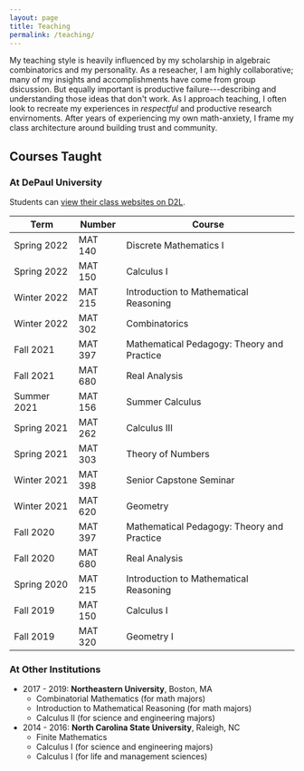 ```yaml
---
layout: page
title: Teaching
permalink: /teaching/
---
```


My teaching style is heavily influenced by my scholarship in algebraic combinatorics and my personality.
As a reseacher, I am highly collaborative; many of my insights and accomplishments have come from group dsicussion.
But equally important is productive failure---describing and understanding those ideas that don't work.
As I approach teaching, I often look to recreate my experiences in *respectful* and productive research envirnoments.
After years of experiencing my own math-anxiety, I frame my class architecture around building trust and community. 

## Courses Taught

<!-- 
Convert your LaTeX class list from LaTeX to Markdown syntax: https://pandoc.org/try/?text=&from=latex&to=gfm
Paste the generated Markdown below, and edit as needed.
Or, just add your classes using Markdown syntax below.
-->

### At DePaul University

Students can [view their class websites on D2L](https://d2l.depaul.edu/).

| Term        | Number  | Course                                     |
| ----------- | ------- | ------------------------------------------ |
| Spring 2022 | MAT 140 | Discrete Mathematics I                     |
| Spring 2022 | MAT 150 | Calculus I                                 |
| Winter 2022 | MAT 215 | Introduction to Mathematical Reasoning     |
| Winter 2022 | MAT 302 | Combinatorics                              |
| Fall 2021   | MAT 397 | Mathematical Pedagogy: Theory and Practice |
| Fall 2021   | MAT 680 | Real Analysis                              |
| Summer 2021 | MAT 156 | Summer Calculus                            |
| Spring 2021 | MAT 262 | Calculus III                               |
| Spring 2021 | MAT 303 | Theory of Numbers                          |
| Winter 2021 | MAT 398 | Senior Capstone Seminar                    |
| Winter 2021 | MAT 620 | Geometry                                   |
| Fall 2020   | MAT 397 | Mathematical Pedagogy: Theory and Practice |
| Fall 2020   | MAT 680 | Real Analysis                              |
| Spring 2020 | MAT 215 | Introduction to Mathematical Reasoning     |
| Fall 2019   | MAT 150 | Calculus I                                 |
| Fall 2019   | MAT 320 | Geometry I                                 |

### At Other Institutions

* 2017 - 2019: **Northeastern University**, Boston, MA
  - Combinatorial Mathematics (for math majors)
  - Introduction to Mathematical Reasoning (for math majors)
  - Calculus II (for science and engineering majors)
* 2014 - 2016: **North Carolina State University**, Raleigh, NC
  - Finite Mathematics
  - Calculus I (for science and engineering majors)
  - Calculus I (for life and management sciences)


